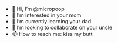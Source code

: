 - 👋 Hi, I’m @micropoop
- 👀 I’m interested in your mom
- 🌱 I’m currently learning your dad
- 💞️ I’m looking to collaborate on your uncle
- 📫 How to reach me: kiss my butt

<!---
micropoop/micropoop is a ✨ special ✨ repository because its `README.md` (this file) appears on your GitHub profile.
You can click the Preview link to take a look at your changes.
--->
